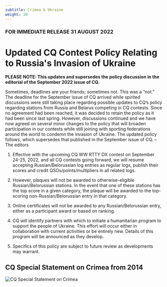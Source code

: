 ```yaml
---
subtitle: Crimea & Ukraine
weight: 10
---
```


### FOR IMMEDIATE RELEASE 31 AUGUST 2022

# Updated CQ Contest Policy Relating to Russia's Invasion of Ukraine

**PLEASE NOTE: This updates and supersedes the policy discussion in the editorial of the September 2022 issue of CQ.**

Sometimes, deadlines are your friends; sometimes not. This was a “not.” The deadline for the September issue of CQ arrived while spirited discussions were still taking place regarding possible updates to CQ’s policy regarding stations from Russia and Belarus competing in CQ contests. Since no agreement had been reached, it was decided to retain the policy as it had been since last spring. However, discussions continued and we have now agreed on several minor changes to the policy that will broaden participation in our contests while still joining with sporting federations around the world to condemn the invasion of Ukraine. The updated policy follows, which supersedes that published in the September issue of CQ. – The editors



1) Effective with the upcoming CQ WW RTTY DX contest on September 24-25, 2022, and all CQ contests going forward, we will resume accepting Russian/Belorussian log entries as regular logs, publish their scores and credit QSOs/points/multipliers in all related logs.



2) However, plaques will not be awarded to otherwise-eligible Russian/Belorussian stations. In the event that one of these stations has the top score in a given category, the plaque will be awarded to the top-scoring non-Russian/Belorussian entry in that category.



3) Online certificates will not be awarded to any Russian/Belorussian entry, either as a participant award or based on ranking.



4) CQ will identify partners with which to initiate a humanitarian program to support the people of Ukraine. This effort will occur either in collaboration with current activities or be entirely new. Details of this program will be announced as they develop.



5) Specifics of this policy are subject to future review as developments may warrant.


## CQ Special Statement on Crimea from 2014

![CQ Special Statement on Crimea](../images/cq-crimea.jpg)

